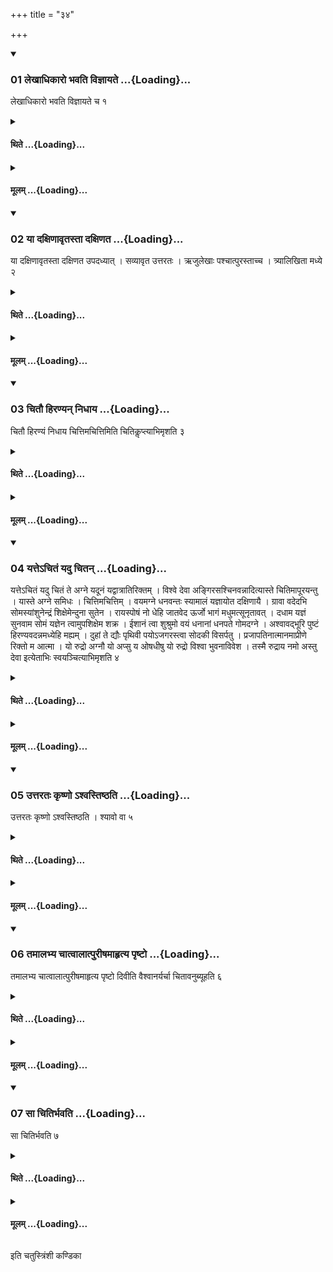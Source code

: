 +++
title = "३४"

+++

<div class="js_include" includetitle="true" newlevelforh1="3" unfilled url="/vedAH_yajuH/taittirIyam/sUtram/ApastambaH/shrautam/vishvAsa-prastutiH/16/34/01_lekhAdhikAro_bhavati_vijnAyate.md">
<details open><summary><h3>01 लेखाधिकारो भवति विज्ञायते ...{Loading}...</h3></summary>

लेखाधिकारो भवति विज्ञायते च १
</details>
</div>
<div class="js_include collapsed" newlevelforh1="4" title="थिते" unfilled url="/vedAH_yajuH/taittirIyam/sUtram/ApastambaH/shrautam/thite/16/34/01_lekhAdhikAro_bhavati_vijnAyate.md">
<details><summary><h4>थिते ...{Loading}...</h4></summary>

लेखाधिकारो भवति विज्ञायते च १
</details>
</div>
<div class="js_include collapsed" newlevelforh1="4" title="मूलम्" unfilled url="/vedAH_yajuH/taittirIyam/sUtram/ApastambaH/shrautam/mUlam/16/34/01_lekhAdhikAro_bhavati_vijnAyate.md">
<details><summary><h4>मूलम् ...{Loading}...</h4></summary>

लेखाधिकारो भवति विज्ञायते च १
</details>
</div>
<div class="js_include" includetitle="true" newlevelforh1="3" unfilled url="/vedAH_yajuH/taittirIyam/sUtram/ApastambaH/shrautam/vishvAsa-prastutiH/16/34/02_yA_daxiNAvRtastA_daxiNata.md">
<details open><summary><h3>02 या दक्षिणावृतस्ता दक्षिणत ...{Loading}...</h3></summary>

या दक्षिणावृतस्ता दक्षिणत उपदध्यात् । सव्यावृत उत्तरतः । ऋजुलेखाः पश्चात्पुरस्ताच्च । त्र्यालिखिता मध्ये २
</details>
</div>
<div class="js_include collapsed" newlevelforh1="4" title="थिते" unfilled url="/vedAH_yajuH/taittirIyam/sUtram/ApastambaH/shrautam/thite/16/34/02_yA_daxiNAvRtastA_daxiNata.md">
<details><summary><h4>थिते ...{Loading}...</h4></summary>

या दक्षिणावृतस्ता दक्षिणत उपदध्यात् । सव्यावृत उत्तरतः । ऋजुलेखाः पश्चात्पुरस्ताच्च । त्र्यालिखिता मध्ये २
</details>
</div>
<div class="js_include collapsed" newlevelforh1="4" title="मूलम्" unfilled url="/vedAH_yajuH/taittirIyam/sUtram/ApastambaH/shrautam/mUlam/16/34/02_yA_daxiNAvRtastA_daxiNata.md">
<details><summary><h4>मूलम् ...{Loading}...</h4></summary>

या दक्षिणावृतस्ता दक्षिणत उपदध्यात् । सव्यावृत उत्तरतः । ऋजुलेखाः पश्चात्पुरस्ताच्च । त्र्यालिखिता मध्ये २
</details>
</div>
<div class="js_include" includetitle="true" newlevelforh1="3" unfilled url="/vedAH_yajuH/taittirIyam/sUtram/ApastambaH/shrautam/vishvAsa-prastutiH/16/34/03_chitau_hiraNyan_nidhAya.md">
<details open><summary><h3>03 चितौ हिरण्यन् निधाय ...{Loading}...</h3></summary>

चितौ हिरण्यं निधाय चित्तिमचित्तिमिति चितिकॢप्त्याभिमृशति ३
</details>
</div>
<div class="js_include collapsed" newlevelforh1="4" title="थिते" unfilled url="/vedAH_yajuH/taittirIyam/sUtram/ApastambaH/shrautam/thite/16/34/03_chitau_hiraNyan_nidhAya.md">
<details><summary><h4>थिते ...{Loading}...</h4></summary>

चितौ हिरण्यं निधाय चित्तिमचित्तिमिति चितिकॢप्त्याभिमृशति ३
</details>
</div>
<div class="js_include collapsed" newlevelforh1="4" title="मूलम्" unfilled url="/vedAH_yajuH/taittirIyam/sUtram/ApastambaH/shrautam/mUlam/16/34/03_chitau_hiraNyan_nidhAya.md">
<details><summary><h4>मूलम् ...{Loading}...</h4></summary>

चितौ हिरण्यं निधाय चित्तिमचित्तिमिति चितिकॢप्त्याभिमृशति ३
</details>
</div>
<div class="js_include" includetitle="true" newlevelforh1="3" unfilled url="/vedAH_yajuH/taittirIyam/sUtram/ApastambaH/shrautam/vishvAsa-prastutiH/16/34/04_yatte-chitaM_yadu_chitan.md">
<details open><summary><h3>04 यत्तेऽचितं यदु चितन् ...{Loading}...</h3></summary>

यत्तेऽचितं यदु चितं ते अग्ने यदूनं यद्वात्रातिरिक्तम् । विश्वे देवा अङ्गिरसश्चिनवन्नादित्यास्ते चितिमापूरयन्तु । यास्ते अग्ने समिधः । चित्तिमचित्तिम् । वयमग्ने धनवन्तः स्यामालं यज्ञायोत दक्षिणायै । ग्रावा वदेदभि सोमस्यांशुनेन्द्रं शिक्षेमेन्दुना सुतेन । रायस्पोषं नो धेहि जातवेद ऊर्जो भागं मधुमत्सूनृतावत् । दधाम यज्ञं सुनवाम सोमं यज्ञेन त्वामुपशिक्षेम शक्र । ईशानं त्वा शुश्रुमो वयं धनानां धनपते गोमदग्ने । अश्वावद्भूरि पुष्टं हिरण्यवदन्नमध्येहि मह्यम् । दुहां ते द्यौः पृथिवी पयोऽजगरस्त्वा सोदकी विसर्पतु । प्रजापतिनात्मानमाप्रीणे रिक्तो म आत्मा । यो रुद्रो अग्नौ यो अप्सु य ओषधीषु यो रुद्रो विश्वा भुवनाविवेश । तस्मै रुद्राय नमो अस्तु देवा इत्येताभिः स्वयञ्चित्याभिमृशति ४
</details>
</div>
<div class="js_include collapsed" newlevelforh1="4" title="थिते" unfilled url="/vedAH_yajuH/taittirIyam/sUtram/ApastambaH/shrautam/thite/16/34/04_yatte-chitaM_yadu_chitan.md">
<details><summary><h4>थिते ...{Loading}...</h4></summary>

यत्तेऽचितं यदु चितं ते अग्ने यदूनं यद्वात्रातिरिक्तम् । विश्वे देवा अङ्गिरसश्चिनवन्नादित्यास्ते चितिमापूरयन्तु । यास्ते अग्ने समिधः । चित्तिमचित्तिम् । वयमग्ने धनवन्तः स्यामालं यज्ञायोत दक्षिणायै । ग्रावा वदेदभि सोमस्यांशुनेन्द्रं शिक्षेमेन्दुना सुतेन । रायस्पोषं नो धेहि जातवेद ऊर्जो भागं मधुमत्सूनृतावत् । दधाम यज्ञं सुनवाम सोमं यज्ञेन त्वामुपशिक्षेम शक्र । ईशानं त्वा शुश्रुमो वयं धनानां धनपते गोमदग्ने । अश्वावद्भूरि पुष्टं हिरण्यवदन्नमध्येहि मह्यम् । दुहां ते द्यौः पृथिवी पयोऽजगरस्त्वा सोदकी विसर्पतु । प्रजापतिनात्मानमाप्रीणे रिक्तो म आत्मा । यो रुद्रो अग्नौ यो अप्सु य ओषधीषु यो रुद्रो विश्वा भुवनाविवेश । तस्मै रुद्राय नमो अस्तु देवा इत्येताभिः स्वयञ्चित्याभिमृशति ४
</details>
</div>
<div class="js_include collapsed" newlevelforh1="4" title="मूलम्" unfilled url="/vedAH_yajuH/taittirIyam/sUtram/ApastambaH/shrautam/mUlam/16/34/04_yatte-chitaM_yadu_chitan.md">
<details><summary><h4>मूलम् ...{Loading}...</h4></summary>

यत्तेऽचितं यदु चितं ते अग्ने यदूनं यद्वात्रातिरिक्तम् । विश्वे देवा अङ्गिरसश्चिनवन्नादित्यास्ते चितिमापूरयन्तु । यास्ते अग्ने समिधः । चित्तिमचित्तिम् । वयमग्ने धनवन्तः स्यामालं यज्ञायोत दक्षिणायै । ग्रावा वदेदभि सोमस्यांशुनेन्द्रं शिक्षेमेन्दुना सुतेन । रायस्पोषं नो धेहि जातवेद ऊर्जो भागं मधुमत्सूनृतावत् । दधाम यज्ञं सुनवाम सोमं यज्ञेन त्वामुपशिक्षेम शक्र । ईशानं त्वा शुश्रुमो वयं धनानां धनपते गोमदग्ने । अश्वावद्भूरि पुष्टं हिरण्यवदन्नमध्येहि मह्यम् । दुहां ते द्यौः पृथिवी पयोऽजगरस्त्वा सोदकी विसर्पतु । प्रजापतिनात्मानमाप्रीणे रिक्तो म आत्मा । यो रुद्रो अग्नौ यो अप्सु य ओषधीषु यो रुद्रो विश्वा भुवनाविवेश । तस्मै रुद्राय नमो अस्तु देवा इत्येताभिः स्वयञ्चित्याभिमृशति ४
</details>
</div>
<div class="js_include" includetitle="true" newlevelforh1="3" unfilled url="/vedAH_yajuH/taittirIyam/sUtram/ApastambaH/shrautam/vishvAsa-prastutiH/16/34/05_uttarataH_kRShNo.ashvastiShThati.md">
<details open><summary><h3>05 उत्तरतः कृष्णो ऽश्वस्तिष्ठति ...{Loading}...</h3></summary>

उत्तरतः कृष्णो ऽश्वस्तिष्ठति । श्यावो वा ५
</details>
</div>
<div class="js_include collapsed" newlevelforh1="4" title="थिते" unfilled url="/vedAH_yajuH/taittirIyam/sUtram/ApastambaH/shrautam/thite/16/34/05_uttarataH_kRShNo.ashvastiShThati.md">
<details><summary><h4>थिते ...{Loading}...</h4></summary>

उत्तरतः कृष्णो ऽश्वस्तिष्ठति । श्यावो वा ५
</details>
</div>
<div class="js_include collapsed" newlevelforh1="4" title="मूलम्" unfilled url="/vedAH_yajuH/taittirIyam/sUtram/ApastambaH/shrautam/mUlam/16/34/05_uttarataH_kRShNo.ashvastiShThati.md">
<details><summary><h4>मूलम् ...{Loading}...</h4></summary>

उत्तरतः कृष्णो ऽश्वस्तिष्ठति । श्यावो वा ५
</details>
</div>
<div class="js_include" includetitle="true" newlevelforh1="3" unfilled url="/vedAH_yajuH/taittirIyam/sUtram/ApastambaH/shrautam/vishvAsa-prastutiH/16/34/06_tamAlabhya_chAtvAlAtpurIShamAhRtya_pRShTo.md">
<details open><summary><h3>06 तमालभ्य चात्वालात्पुरीषमाहृत्य पृष्टो ...{Loading}...</h3></summary>

तमालभ्य चात्वालात्पुरीषमाहृत्य पृष्टो दिवीति वैश्वानर्यर्चा चितावनुब्यूहति ६
</details>
</div>
<div class="js_include collapsed" newlevelforh1="4" title="थिते" unfilled url="/vedAH_yajuH/taittirIyam/sUtram/ApastambaH/shrautam/thite/16/34/06_tamAlabhya_chAtvAlAtpurIShamAhRtya_pRShTo.md">
<details><summary><h4>थिते ...{Loading}...</h4></summary>

तमालभ्य चात्वालात्पुरीषमाहृत्य पृष्टो दिवीति वैश्वानर्यर्चा चितावनुब्यूहति ६
</details>
</div>
<div class="js_include collapsed" newlevelforh1="4" title="मूलम्" unfilled url="/vedAH_yajuH/taittirIyam/sUtram/ApastambaH/shrautam/mUlam/16/34/06_tamAlabhya_chAtvAlAtpurIShamAhRtya_pRShTo.md">
<details><summary><h4>मूलम् ...{Loading}...</h4></summary>

तमालभ्य चात्वालात्पुरीषमाहृत्य पृष्टो दिवीति वैश्वानर्यर्चा चितावनुब्यूहति ६
</details>
</div>
<div class="js_include" includetitle="true" newlevelforh1="3" unfilled url="/vedAH_yajuH/taittirIyam/sUtram/ApastambaH/shrautam/vishvAsa-prastutiH/16/34/07_sA_chitirbhavati.md">
<details open><summary><h3>07 सा चितिर्भवति ...{Loading}...</h3></summary>

सा चितिर्भवति ७
</details>
</div>
<div class="js_include collapsed" newlevelforh1="4" title="थिते" unfilled url="/vedAH_yajuH/taittirIyam/sUtram/ApastambaH/shrautam/thite/16/34/07_sA_chitirbhavati.md">
<details><summary><h4>थिते ...{Loading}...</h4></summary>

सा चितिर्भवति ७
</details>
</div>
<div class="js_include collapsed" newlevelforh1="4" title="मूलम्" unfilled url="/vedAH_yajuH/taittirIyam/sUtram/ApastambaH/shrautam/mUlam/16/34/07_sA_chitirbhavati.md">
<details><summary><h4>मूलम् ...{Loading}...</h4></summary>

सा चितिर्भवति ७
</details>
</div>

  
इति चतुस्त्रिंशी कण्डिका 
